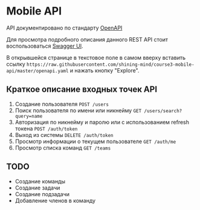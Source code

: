 # Mobile API

API документировано по стандарту [OpenAPI](https://ru.wikipedia.org/wiki/OpenAPI_(%D1%81%D0%BF%D0%B5%D1%86%D0%B8%D1%84%D0%B8%D0%BA%D0%B0%D1%86%D0%B8%D1%8F))

Для просмотра подробного описания данного REST API стоит воспользоваться [Swagger UI](https://petstore.swagger.io/).

В открывшейся странице в текстовое поле в самом вверху вставить ссылку `https://raw.githubusercontent.com/shining-mind/course3-mobile-api/master/openapi.yaml` и нажать кнопку "Explore".

## Краткое описание входных точек API

1. Создание пользователя `POST /users`
2. Поиск пользователя по имени или никнейму `GET /users/search?query=name`
3. Авторизация по никнейму и паролю или с использованием refresh токена `POST /auth/token`
4. Выход из системы `DELETE /auth/token`
5. Просмотр информации о текущем пользователе `GET /auth/me`
6. Просмотр списка команд `GET /teams`

## TODO

* Создание команды
* Создание задачи
* Создание подзадачи
* Добавление членов в команду
